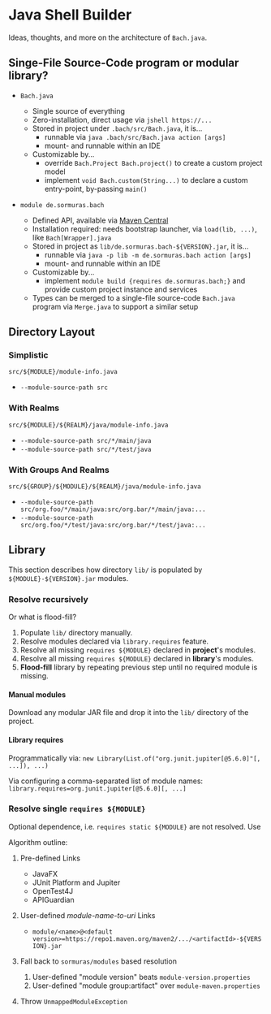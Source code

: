 # Java Shell Builder

Ideas, thoughts, and more on the architecture of `Bach.java`.

## Singe-File Source-Code program or modular library?

- `Bach.java`
  - Single source of everything
  - Zero-installation, direct usage via `jshell https://...`
  - Stored in project under `.bach/src/Bach.java`, it is...
    - runnable via `java .bach/src/Bach.java action [args]`
    - mount- and runnable within an IDE    
  - Customizable by...
    - override `Bach.Project Bach.project()` to create a custom project model
    - implement `void Bach.custom(String...)` to declare a custom entry-point, by-passing `main()`

- `module de.sormuras.bach`
  - Defined API, available via [Maven Central](https://search.maven.org/artifact/de.sormuras.bach/de.sormuras.bach)
  - Installation required: needs bootstrap launcher, via `load(lib, ...)`, like `Bach[Wrapper].java`
  - Stored in project as `lib/de.sormuras.bach-${VERSION}.jar`, it is...
    - runnable via `java -p lib -m de.sormuras.bach action [args]`
    - mount- and runnable within an IDE
  - Customizable by...
    - implement `module build {requires de.sormuras.bach;}` and provide custom project instance
      and services
  - Types can be merged to a single-file source-code `Bach.java` program via `Merge.java` to
    support a similar setup

## Directory Layout

### Simplistic

`src/${MODULE}/module-info.java`

- `--module-source-path src`

### With Realms

`src/${MODULE}/${REALM}/java/module-info.java`

- `--module-source-path src/*/main/java`
- `--module-source-path src/*/test/java`


### With Groups And Realms

`src/${GROUP}/${MODULE}/${REALM}/java/module-info.java`

- `--module-source-path src/org.foo/*/main/java:src/org.bar/*/main/java:...`
- `--module-source-path src/org.foo/*/test/java:src/org.bar/*/test/java:...`

## Library

This section describes how directory `lib/` is populated by `${MODULE}-${VERSION}.jar` modules.

### Resolve recursively

Or what is flood-fill?

1. Populate `lib/` directory manually.
1. Resolve modules declared via `library.requires` feature.
1. Resolve all missing `requires ${MODULE}` declared in **project**'s modules.
1. Resolve all missing `requires ${MODULE}` declared in **library**'s modules.
1. **Flood-fill** library by repeating previous step until no required module is missing.

#### Manual modules

Download any modular JAR file and drop it into the `lib/` directory of the project.

#### Library requires

Programmatically via: `new Library(List.of("org.junit.jupiter[@5.6.0]"[, ...]), ...)`

Via configuring a comma-separated list of module names: `library.requires=org.junit.jupiter[@5.6.0][, ...]`

### Resolve single `requires ${MODULE}`

Optional dependence, i.e. `requires static ${MODULE}` are not resolved. Use

Algorithm outline: 

1. Pre-defined Links

   - JavaFX
   - JUnit Platform and Jupiter
   - OpenTest4J
   - APIGuardian

1. User-defined *module-name-to-uri* Links

   - `module/<name>@<default version>=https://repo1.maven.org/maven2/.../<artifactId>-${VERSION}.jar`

1. Fall back to `sormuras/modules` based resolution

    1. User-defined "module version" beats `module-version.properties`
    1. User-defined "module group:artifact" over `module-maven.properties`

1. Throw `UnmappedModuleException`
